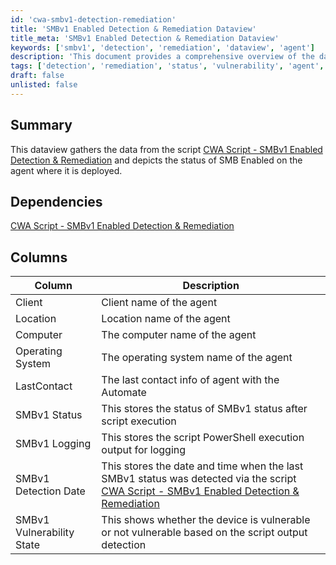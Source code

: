 ```yaml
---
id: 'cwa-smbv1-detection-remediation'
title: 'SMBv1 Enabled Detection & Remediation Dataview'
title_meta: 'SMBv1 Enabled Detection & Remediation Dataview'
keywords: ['smbv1', 'detection', 'remediation', 'dataview', 'agent']
description: 'This document provides a comprehensive overview of the dataview that gathers data from the SMBv1 Enabled Detection & Remediation script, detailing the status of SMB on agents where it is deployed, including client information, operating system, and vulnerability state.'
tags: ['detection', 'remediation', 'status', 'vulnerability', 'agent', 'dataview', 'client', 'os']
draft: false
unlisted: false
---
```

## Summary

This dataview gathers the data from the script [CWA Script - SMBv1 Enabled Detection & Remediation](https://proval.itglue.com/DOC-5078775-15811522) and depicts the status of SMB Enabled on the agent where it is deployed.

## Dependencies

[CWA Script - SMBv1 Enabled Detection & Remediation](https://proval.itglue.com/DOC-5078775-15811522)

## Columns

| Column                     | Description                                                                                   |
|---------------------------|-----------------------------------------------------------------------------------------------|
| Client                    | Client name of the agent                                                                      |
| Location                  | Location name of the agent                                                                    |
| Computer                  | The computer name of the agent                                                                |
| Operating System          | The operating system name of the agent                                                        |
| LastContact               | The last contact info of agent with the Automate                                              |
| SMBv1 Status              | This stores the status of SMBv1 status after script execution                                 |
| SMBv1 Logging             | This stores the script PowerShell execution output for logging                                 |
| SMBv1 Detection Date      | This stores the date and time when the last SMBv1 status was detected via the script [CWA Script - SMBv1 Enabled Detection & Remediation](https://proval.itglue.com/DOC-5078775-15811522) |
| SMBv1 Vulnerability State  | This shows whether the device is vulnerable or not vulnerable based on the script output detection |



